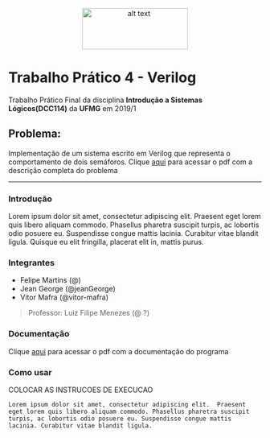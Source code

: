 <p align="center">
<img src="https://upload.wikimedia.org/wikipedia/commons/thumb/c/c3/Logo_UFMG.png/320px-Logo_UFMG.png" alt="alt text" width="210" height="82">
</p>

# Trabalho Prático 4 - Verilog
Trabalho Prático Final da disciplina **Introdução a Sistemas Lógicos(DCC114)** da **UFMG** em 2019/1
## Problema:
Implementação de um sistema escrito em Verilog que representa o comportamento de dois semáforos. Clique [aqui](https://github.com/jeanGeorge/tp4_isl/blob/master/tp4_files/TP4ISL.pdf) para acessar o pdf com a descrição completa do problema

---

### Introdução
Lorem ipsum dolor sit amet, consectetur adipiscing elit. Praesent eget lorem quis libero aliquam commodo. Phasellus pharetra suscipit turpis, ac lobortis odio posuere eu. Suspendisse congue mattis lacinia. Curabitur vitae blandit ligula. Quisque eu elit fringilla, placerat elit in, mattis purus.

### Integrantes

- Felipe Martins (@)
- Jean George (@jeanGeorge)
- Vitor Mafra (@vitor-mafra)

> Professor: Luiz Filipe Menezes (@ ?)

### Documentação
Clique [aqui](https://www.youtube.com/watch?v=v1PBptSDIh8) para acessar o pdf com a documentação do programa

### Como usar
COLOCAR AS INSTRUCOES DE EXECUCAO

``
Lorem ipsum dolor sit amet, consectetur adipiscing elit. 
Praesent eget lorem quis libero aliquam commodo.
Phasellus pharetra suscipit turpis, ac lobortis odio posuere eu. Suspendisse congue mattis lacinia.
Curabitur vitae blandit ligula.
``
